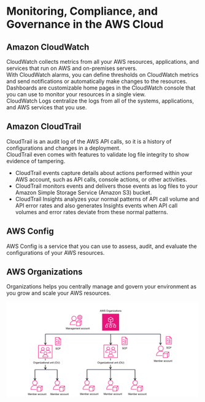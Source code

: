 # Monitoring, Compliance, and Governance in the AWS Cloud

## Amazon CloudWatch
CloudWatch collects metrics from all your AWS resources, applications, and services that run on AWS and on-premises servers.  
With CloudWatch alarms, you can define thresholds on CloudWatch metrics and send notifications or automatically make changes to the resources.  
Dashboards are customizable home pages in the CloudWatch console that you can use to monitor your resources in a single view.  
CloudWatch Logs centralize the logs from all of the systems, applications, and AWS services that you use.  

## Amazon CloudTrail
CloudTrail is an audit log of the AWS API calls, so it is a history of configurations and changes in a deployment.  
CloudTrail even comes with features to validate log file integrity to show evidence of tampering.  
- CloudTrail events capture details about actions performed within your AWS account, such as API calls, console actions, or other activities.  
- CloudTrail monitors events and delivers those events as log files to your Amazon Simple Storage Service (Amazon S3) bucket.  
- CloudTrail Insights analyzes your normal patterns of API call volume and API error rates and also generates Insights events when API call volumes and error rates deviate from these normal patterns.  

## AWS Config
AWS Config is a service that you can use to assess, audit, and evaluate the configurations of your AWS resources.  

## AWS Organizations
Organizations helps you centrally manage and govern your environment as you grow and scale your AWS resources.  

<img src="Organizations.png" alt="AWS Organizations" width="500px" style="background:#FFF">